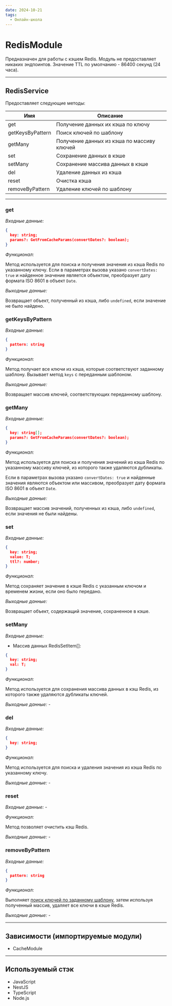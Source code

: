```yaml
---
date: 2024-10-21
tags:
  - Онлайн-школа
---
```

# RedisModule

Предназначен для работы с кэшем Redis. Модуль не предоставляет никаких эндпоинтов. Значение TTL по умолчанию - 86400 секунд (24 часа).

***

## RedisService

Предоставляет следующие методы:

| Имя              | Описание                                   |
| ---------------- | ------------------------------------------ |
| get              | Получение данных их кэша по ключу          |
| getKeysByPattern | Поиск ключей по шаблону                    |
| getMany          | Получение данных из кэша по массиву ключей |
| set              | Сохранение данных в кэше                   |
| setMany          | Сохранение массива данных в кэше           |
| del              | Удаление данных из кэша                    |
| reset            | Очистка кэша                               |
| removeByPattern  | Удаление ключей по шаблону                 |

***

### get

*Входные данные:*

```json
{
  key: string;
  params?: GetFromCacheParams(convertDates?: boolean);
}
```

*Функционал:*

Метод используется для поиска и получения значения из кэша Redis по указанному ключу. Если в параметрах вызова указано `convertDates: true` и найденное значение является объектом, преобразует дату формата ISO 8601 в объект `Date`.

*Выходные данные:*

Возвращает объект, полученный из кэша, либо `undefined`, если значение не было найдено.

### getKeysByPattern

*Входные данные:*

```json
{
  pattern: string
}
```

*Функционал:*

Метод получает все ключи из кэша, которые соответствуют заданному шаблону. Вызывает метод `keys` с переданным шаблоном.

*Выходные данные:*

Возвращает массив ключей, соответствующих переданному шаблону.

### getMany

*Входные данные:*

```json
{
  key: string[];
  params?: GetFromCacheParams(convertDates?: boolean);
}
```

*Функционал:*

Метод используется для поиска и получения значений из кэша Redis по указанному массиву ключей, из которого также удаляются дубликаты.

Если в параметрах вызова указано `convertDates: true` и найденные значения являются объектом или массивом, преобразует дату формата ISO 8601 в объект `Date`.

*Выходные данные:*

Возвращает массив значений, полученных из кэша, либо `undefined`, если значения не были найдены.

### set

*Входные данные:*

```json
{
  key: string;
  value: T;
  ttl?: number;
}
```

*Функционал:*

Метод сохраняет значение в кэше Redis с указанным ключом и временем жизни, если оно было передано.

*Выходные данные:*

Возвращает объект, содержащий значение, сохраненное в кэше.

### setMany

*Входные данные:*

- Массив данных RedisSetItem[]:

```json
{
  key: string;
  val: T;
}
```

*Функционал:*

Метод используется для сохранения массива данных в кэш Redis, из которого также удаляются дубликаты ключей.

*Выходные данные:* -

### del

*Входные данные:*

```json
{
  key: string;
}
```

*Функционал:*

Метод используется для поиска и удаления значения из кэша Redis по указанному ключу.

*Выходные данные:* -

### reset

*Входные данные:* -

*Функционал:*

Метод позволяет очистить кэш Redis.

*Выходные данные:* -

### removeByPattern

*Входные данные:*

```json
{
  pattern: string
}
```

*Функционал:*

Выполняет [поиск ключей по заданному шаблону](#getKeysByPattern), затем используя полученный массив, удаляет все ключи в кэше Redis.

*Выходные данные:* -

***

## Зависимости (импортируемые модули)

- CacheModule

***

## Используемый стэк

- JavaScript
- NestJS
- TypeScript
- Node.js
